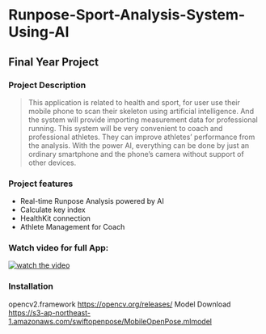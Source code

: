 # Runpose-Sport-Analysis-System-Using-AI
## Final Year Project

### Project Description
> This application is related to health and  sport, for user use their mobile phone to scan their skeleton using artificial intelligence. And the system will provide importing measurement data for professional running. This system will be very convenient to coach and professional athletes. They can improve athletes’ performance from the analysis. With the power AI, everything can be done by just an ordinary smartphone and the phone’s camera without support of other devices.

### Project features
* Real-time Runpose Analysis powered by AI
* Calculate key index
* HealthKit connection
* Athlete Management for Coach

### Watch video for full App:
[![watch the video](https://i.ya-webdesign.com/images/youtube-logo-2016-png.png)](https://www.youtube.com/watch?v=QXy6mvAN7FY&feature=youtu.be)

### Installation
opencv2.framework
https://opencv.org/releases/
Model Download
https://s3-ap-northeast-1.amazonaws.com/swiftopenpose/MobileOpenPose.mlmodel
